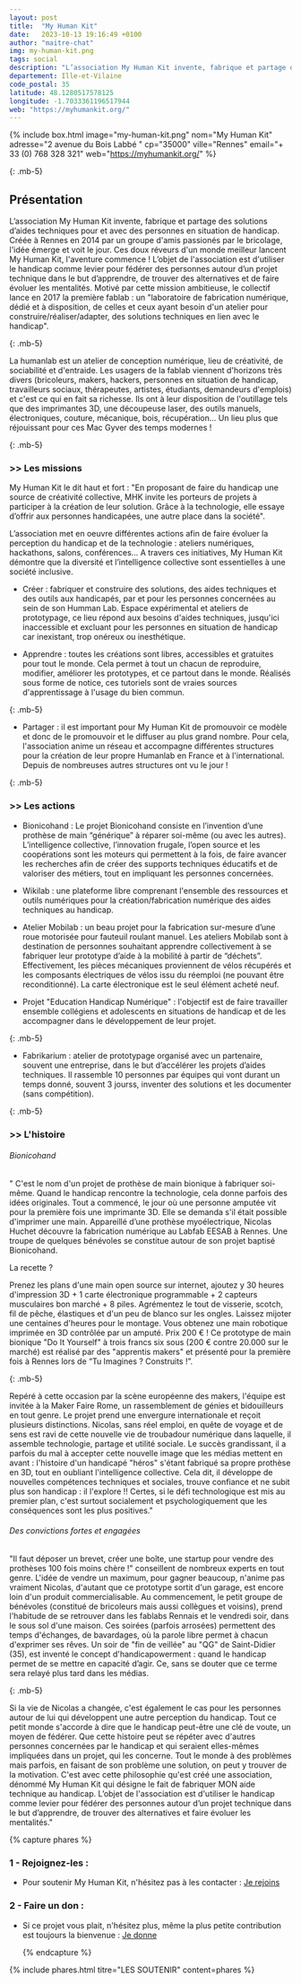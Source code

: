 ```yaml
---
layout: post
title:  "My Human Kit"
date:   2023-10-13 19:16:49 +0100
author: "maitre-chat"
img: my-human-kit.png
tags: social
description: "L’association My Human Kit invente, fabrique et partage des solutions d’aides techniques pour et avec des personnes en situation de handicap. Créée à Rennes en 2014 par un groupe d'amis passionés par le bricolage, l'idée émerge et voit le jour. Ces doux réveurs d'un monde meilleur lancent My Human Kit, l'aventure commence ! L’objet de l'association est d'utiliser le handicap comme levier pour fédérer des personnes autour d’un projet technique dans le but d’apprendre, de trouver des alternatives et de faire évoluer les mentalités. Motivés par cette mission talentueuse, le collectif lance en 2017 la première fablab : un 'laboratoire de fabrication numérique, dédié et à disposition, de celles et ceux ayant besoin d'un atelier pour construire/réaliser/adapter, des solutions techniques en lien avec le handicap'. "
departement: Ille-et-Vilaine
code_postal: 35
latitude: 48.1280517578125
longitude: -1.7033361196517944
web: "https://myhumankit.org/"
---
```


{% include box.html image="my-human-kit.png" nom="My Human Kit" adresse="2 avenue du Bois Labbé " cp="35000" ville="Rennes" email="+ 33 (0) 768 328 321" web="https://myhumankit.org/" %}

{: .mb-5}

## Présentation
  
L’association My Human Kit invente, fabrique et partage des solutions d’aides techniques pour et avec des personnes en situation de handicap. Créée à Rennes en 2014 par un groupe d'amis passionés par le bricolage, l'idée émerge et voit le jour. Ces doux réveurs d'un monde meilleur lancent My Human Kit, l'aventure commence ! L’objet de l'association est d'utiliser le handicap comme levier pour fédérer des personnes autour d’un projet technique dans le but d’apprendre, de trouver des alternatives et de faire évoluer les mentalités. Motivé par cette mission ambitieuse, le collectif lance en 2017 la première fablab : un "laboratoire de fabrication numérique, dédié et à disposition, de celles et ceux ayant besoin d'un atelier pour construire/réaliser/adapter, des solutions techniques en lien avec le handicap". 

{: .mb-5}

La humanlab est un atelier de conception numérique, lieu de créativité, de sociabilité et d'entraide. Les usagers de la fablab viennent d'horizons très divers (bricoleurs, makers, hackers, personnes en situation de handicap, travailleurs sociaux, thérapeutes, artistes, étudiants, demandeurs d'emplois) et c'est ce qui en fait sa richesse. Ils ont à leur disposition de l'outillage tels que des imprimantes 3D, une découpeuse laser, des outils manuels, électroniques, couture, mécanique, bois, récupération... Un lieu plus que réjouissant pour ces Mac Gyver des temps modernes !

{: .mb-5}

### >> Les missions

My Human Kit le dit haut et fort : "En proposant de faire du handicap une source de créativité collective, MHK invite les porteurs de projets à participer à la création de leur solution. Grâce à la technologie, elle essaye d’offrir aux personnes handicapées, une autre place dans la société".

L’association met en oeuvre différentes actions afin de faire évoluer la perception du handicap et de la technologie : ateliers numériques, hackathons, salons, conférences… A travers ces initiatives, My Human Kit démontre que la diversité et l’intelligence collective sont essentielles à une société inclusive.

- Créer : fabriquer et construire des solutions, des aides techniques et des outils aux handicapés, par et pour les personnes concernées au sein de son Humman Lab. Espace expérimental et ateliers de prototypage, ce lieu répond aux besoins d'aides techniques, jusqu'ici inaccessible et excluant pour les personnes en situation de handicap car inexistant, trop onéreux ou inesthétique. 

- Apprendre : toutes les créations sont libres, accessibles et gratuites pour tout le monde. Cela permet à tout un chacun de reproduire, modifier, améliorer les prototypes, et ce partout dans le monde. Réalisés sous forme de notice, ces tutoriels sont de vraies sources d'apprentissage à l'usage du bien commun. 

{: .mb-5}

- Partager : il est important pour My Human Kit de promouvoir ce modèle et donc de le promouvoir et le diffuser au plus grand nombre. Pour cela, l'association anime un réseau et accompagne différentes structures pour la création de leur propre Humanlab en France et à l'international. Depuis de nombreuses autres structures ont vu le jour ! 

{: .mb-5}


### >> Les actions


- Bionicohand : Le projet Bionicohand consiste en l’invention d’une prothèse de main “générique” à réparer soi-même (ou avec les autres). L’intelligence collective, l’innovation frugale, l’open source et les coopérations sont les moteurs qui permettent à la fois, de faire avancer les recherches afin de créer des supports techniques éducatifs et de valoriser des métiers, tout en impliquant les personnes concernées.

- Wikilab : une plateforme libre comprenant l'ensemble des ressources et outils numériques pour la création/fabrication numérique des aides techniques au handicap.

- Atelier Mobilab : un beau projet pour la fabrication sur-mesure d’une roue motorisée pour fauteuil roulant manuel. Les ateliers Mobilab sont à destination de personnes souhaitant apprendre collectivement à se fabriquer leur prototype d’aide à la mobilité à partir de “déchets”. Effectivement, les pièces mécaniques proviennent de vélos récupérés et les composants électriques de vélos issu du réemploi (ne pouvant être reconditionné). La carte électronique est le seul élément acheté neuf.

- Projet "Education Handicap Numérique" : l'objectif est de faire travailler ensemble collégiens et adolescents en situations de handicap et de les accompagner dans le développement de leur projet.

{: .mb-5}

- Fabrikarium :  atelier de prototypage organisé avec un partenaire, souvent une entreprise, dans le but d’accélérer les projets d’aides techniques. Il rassemble 10 personnes par équipes qui vont durant un temps donné, souvent 3 jourss, inventer des solutions et les documenter (sans compétition).

{: .mb-5}


### >> L'histoire

###### Bionicohand

" C'est le nom d'un projet de prothèse de main bionique à fabriquer soi-même. Quand le handicap rencontre la technologie, cela donne parfois des idées originales. Tout a commencé, le jour où une personne amputée vit pour la première fois une imprimante 3D. Elle se demanda s'il était possible d'imprimer une main.
Appareillé d’une prothèse myoélectrique, Nicolas Huchet découvre la fabrication numérique au Labfab EESAB à Rennes. Une troupe de quelques bénévoles se constitue autour de son projet baptisé Bionicohand. 

La recette ? 

Prenez les plans d'une main open source sur internet, ajoutez y 30 heures d'impression 3D + 1 carte électronique programmable + 2 capteurs musculaires bon marché + 8 piles. Agrémentez le tout de visserie, scotch, fil de pêche, élastiques et d'un peu de blanco sur les ongles. Laissez mijoter une centaines d'heures pour le montage. Vous obtenez une main robotique imprimée en 3D contrôlée par un amputé. Prix 200 € ! Ce prototype de main bionique "Do It Yourself" à trois francs six sous (200 € contre 20.000 sur le marché) est réalisé par des "apprentis makers" et présenté pour la première fois à Rennes lors de “Tu Imagines ? Construits !”.  

{: .mb-5}

Repéré à cette occasion par la scène européenne des makers, l'équipe est invitée à la Maker Faire Rome, un rassemblement de génies et bidouilleurs en tout genre. Le projet prend une envergure internationale et reçoit plusieurs distinctions. Nicolas, sans réel emploi, en quête de voyage et de sens est ravi de cette nouvelle vie de troubadour numérique dans laquelle, il assemble technologie, partage et utilité sociale. Le succès grandissant, il a parfois du mal à accepter cette nouvelle image que les médias mettent en avant : l'histoire d'un handicapé "héros" s'étant fabriqué sa propre prothèse en 3D, tout en oubliant l'intelligence collective. Cela dit, il développe de nouvelles compétences techniques et sociales, trouve confiance et ne subit plus son handicap : il l'explore !! Certes, si le défi technologique est mis au premier plan, c'est surtout socialement et psychologiquement que les conséquences sont les plus positives."


###### Des convictions fortes et engagées

"Il faut déposer un brevet, créer une boîte, une startup pour vendre des prothèses 100 fois moins chère !" conseillent de nombreux experts en tout genre. L'idée de vendre un maximum, pour gagner beaucoup, n'anime pas vraiment Nicolas, d'autant que ce prototype sortit d'un garage, est encore loin d'un produit commercialisable. Au commencement, le petit groupe de bénévoles (constitué de bricoleurs mais aussi collègues et voisins), prend l'habitude de se retrouver dans les fablabs Rennais et le vendredi soir, dans le sous sol d'une maison. Ces soirées (parfois arrosées) permettent des temps d'échanges, de bavardages, où la parole libre permet à chacun d'exprimer ses rêves. Un soir de "fin de veillée" au "QG" de Saint-Didier (35), est inventé le concept d'handicapowerment : quand le handicap permet de se mettre en capacité d’agir. Ce, sans se douter que ce terme sera relayé plus tard dans les médias.

{: .mb-5}

Si la vie de Nicolas a changée, c'est également le cas pour les personnes autour de lui qui développent une autre perception du handicap. Tout ce petit monde s'accorde à dire que le handicap peut-être une clé de voute, un moyen de fédérer. Que cette histoire peut se répéter avec d'autres personnes concernées par le handicap et qui seraient elles-mêmes impliquées dans un projet, qui les concerne. Tout le monde à des problèmes mais parfois, en faisant de son problème une solution, on peut y trouver de la motivation. C'est avec cette philosophie qu'est créé une association, dénommé My Human Kit qui désigne le fait de fabriquer MON aide technique au handicap.  L’objet de l'association est d'utiliser le handicap comme levier pour fédérer des personnes autour d’un projet technique dans le but d’apprendre, de trouver des alternatives et faire évoluer les mentalités."


{% capture phares %}
### 1 - Rejoignez-les :
- Pour soutenir My Human Kit, n'hésitez pas à les contacter : <a href="https://myhumankit.org/participer/" target="_blank">Je rejoins</a>


### 2 - Faire un don :
- Si ce projet vous plait, n'hésitez plus, même la plus petite contribution est toujours la bienvenue : <a href="https://www.helloasso.com/associations/my-human-kit/formulaires/1" target="_blank">Je donne</a>

  {% endcapture %}

{% include phares.html titre="LES SOUTENIR" content=phares %}